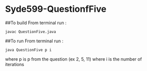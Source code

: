 # Syde599-QuestionfFive

##To build 
From terminal run :
``` 
javac QuestionFive.java 

```

##To run 
From terminal run :
``` 
java QuestionFive p i

```

where p is p from the question (ex 2, 5, 11)
where i is the number of iterations 